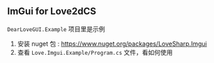
## ImGui for Love2dCS

`DearLoveGUI.Example` 项目里是示例


1. 安装 nuget 包 : https://www.nuget.org/packages/LoveSharp.Imgui
2. 查看 `Love.Imgui.Example/Program.cs` 文件，看如何使用